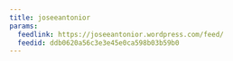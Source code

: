 ```yaml
---
title: joseeantonior
params:
  feedlink: https://joseeantonior.wordpress.com/feed/
  feedid: ddb0620a56c3e3e45e0ca598b03b59b0
---
```

